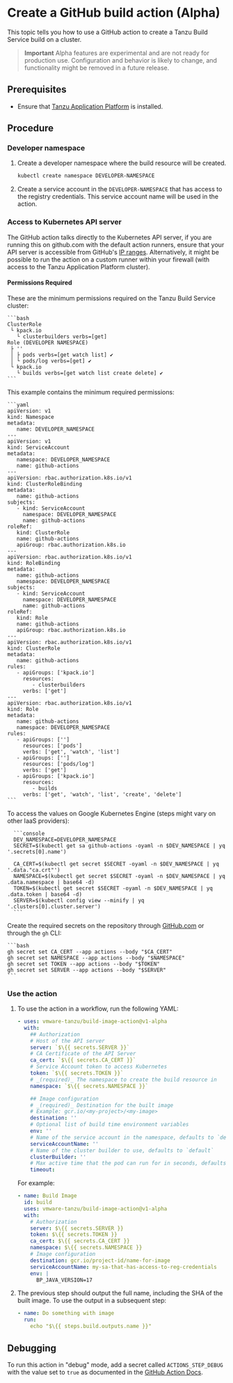 # Create a GitHub build action (Alpha)

This topic tells you how to use a GitHub action to create a Tanzu Build Service build on a cluster.

> **Important** Alpha features are experimental and are not ready for production use. Configuration
> and behavior is likely to change, and functionality might be removed in a future release.

## Prerequisites

- Ensure that [Tanzu Application Platform](../install-intro.hbs.md) is installed.

## Procedure

### Developer namespace

1. Create a developer namespace where the build resource will be created.

    ```bash
    kubectl create namespace DEVELOPER-NAMESPACE
    ```

2. Create a service account in the `DEVELOPER-NAMESPACE` that has access to the registry
credentials. This service account name will be used in the action.

### Access to Kubernetes API server

The GitHub action talks directly to the Kubernetes API server, if you are running this on github.com
with the default action runners, ensure that your API server is accessible from
GitHub's [IP ranges](https://docs.github.com/en/authentication/keeping-your-account-and-data-secure/about-githubs-ip-addresses).
Alternatively, it might be possible to run the action on a custom runner within your firewall
(with access to the Tanzu Application Platform cluster).

#### Permissions Required

These are the minimum permissions required on the Tanzu Build Service cluster:

    ```bash
    ClusterRole
     └ kpack.io
       └ clusterbuilders verbs=[get]
    Role (DEVELOPER NAMESPACE)
     ├ ''
     │ ├ pods verbs=[get watch list] ✔
     │ └ pods/log verbs=[get] ✔
     └ kpack.io
       └ builds verbs=[get watch list create delete] ✔
    ```

This example contains the minimum required permissions:

    ```yaml
    apiVersion: v1
    kind: Namespace
    metadata:
       name: DEVELOPER_NAMESPACE
    ---
    apiVersion: v1
    kind: ServiceAccount
    metadata:
       namespace: DEVELOPER_NAMESPACE
       name: github-actions
    ---
    apiVersion: rbac.authorization.k8s.io/v1
    kind: ClusterRoleBinding
    metadata:
       name: github-actions
    subjects:
       - kind: ServiceAccount
         namespace: DEVELOPER_NAMESPACE
         name: github-actions
    roleRef:
       kind: ClusterRole
       name: github-actions
       apiGroup: rbac.authorization.k8s.io
    ---
    apiVersion: rbac.authorization.k8s.io/v1
    kind: RoleBinding
    metadata:
       name: github-actions
       namespace: DEVELOPER_NAMESPACE
    subjects:
       - kind: ServiceAccount
         namespace: DEVELOPER_NAMESPACE
         name: github-actions
    roleRef:
       kind: Role
       name: github-actions
       apiGroup: rbac.authorization.k8s.io
    ---
    apiVersion: rbac.authorization.k8s.io/v1
    kind: ClusterRole
    metadata:
       name: github-actions
    rules:
       - apiGroups: ['kpack.io']
         resources:
            - clusterbuilders
         verbs: ['get']
    ---
    apiVersion: rbac.authorization.k8s.io/v1
    kind: Role
    metadata:
       name: github-actions
       namespace: DEVELOPER_NAMESPACE
    rules:
       - apiGroups: ['']
         resources: ['pods']
         verbs: ['get', 'watch', 'list']
       - apiGroups: ['']
         resources: ['pods/log']
         verbs: ['get']
       - apiGroups: ['kpack.io']
         resources:
            - builds
         verbs: ['get', 'watch', 'list', 'create', 'delete']
    ```

To access the values on Google Kubernetes Engine (steps might vary on other IaaS providers):

      ```console
      DEV_NAMESPACE=DEVELOPER_NAMESPACE
      SECRET=$(kubectl get sa github-actions -oyaml -n $DEV_NAMESPACE | yq '.secrets[0].name')

      CA_CERT=$(kubectl get secret $SECRET -oyaml -n $DEV_NAMESPACE | yq '.data."ca.crt"')
      NAMESPACE=$(kubectl get secret $SECRET -oyaml -n $DEV_NAMESPACE | yq .data.namespace | base64 -d)
      TOKEN=$(kubectl get secret $SECRET -oyaml -n $DEV_NAMESPACE | yq .data.token | base64 -d)
      SERVER=$(kubectl config view --minify | yq '.clusters[0].cluster.server')
      ```

Create the required secrets on the repository
through [GitHub.com](https://docs.github.com/en/actions/security-guides/encrypted-secrets#creating-encrypted-secrets-for-a-repository)
or through the `gh` CLI:

    ```bash
    gh secret set CA_CERT --app actions --body "$CA_CERT"
    gh secret set NAMESPACE --app actions --body "$NAMESPACE"
    gh secret set TOKEN --app actions --body "$TOKEN"
    gh secret set SERVER --app actions --body "$SERVER"
    ```

### Use the action

1. To use the action in a workflow, run the following YAML:

    ```yaml
    - uses: vmware-tanzu/build-image-action@v1-alpha
      with:
        ## Authorization
        # Host of the API server
        server: `$\{{ secrets.SERVER }}`
        # CA Certificate of the API Server
        ca_cert: `$\{{ secrets.CA_CERT }}`
        # Service Account token to access Kubernetes
        token: `$\{{ secrets.TOKEN }}`
        # _(required)_ The namespace to create the build resource in
        namespace: `$\{{ secrets.NAMESPACE }}`

        ## Image configuration
        # _(required)_ Destination for the built image
        # Example: gcr.io/<my-project>/<my-image>
        destination: ''
        # Optional list of build time environment variables
        env: ''
        # Name of the service account in the namespace, defaults to `default`
        serviceAccountName: ''
        # Name of the cluster builder to use, defaults to `default`
        clusterBuilder: ''
        # Max active time that the pod can run for in seconds, defaults to 3600
        timeout:
    ```

      For example:

    ```yaml
    - name: Build Image
      id: build
      uses: vmware-tanzu/build-image-action@v1-alpha
      with:
        # Authorization
        server: $\{{ secrets.SERVER }}
        token: $\{{ secrets.TOKEN }}
        ca_cert: $\{{ secrets.CA_CERT }}
        namespace: $\{{ secrets.NAMESPACE }}
        # Image configuration
        destination: gcr.io/project-id/name-for-image
        serviceAccountName: my-sa-that-has-access-to-reg-credentials
        env: |
          BP_JAVA_VERSION=17
    ```

2. The previous step should output the full name, including the SHA of the built image. To use the
output in a subsequent step:

    ```yaml
    - name: Do something with image
      run:
        echo "$\{{ steps.build.outputs.name }}"
    ```

## Debugging

To run this action in "debug" mode, add a secret called `ACTIONS_STEP_DEBUG` with the value set to
`true` as documented in the [GitHub Action Docs](https://docs.github.com/en/actions/monitoring-and-troubleshooting-workflows/enabling-debug-logging).

